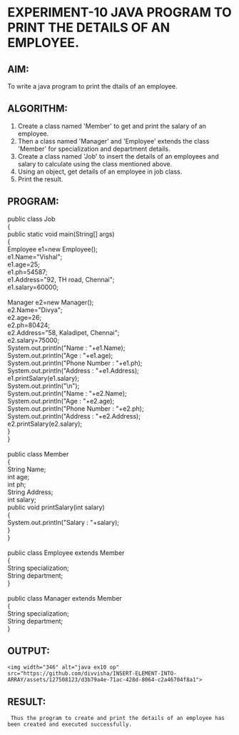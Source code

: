 # EXPERIMENT-10 JAVA PROGRAM TO PRINT THE DETAILS OF AN EMPLOYEE.

## AIM:
   To write a java program to print the dtails of an employee.
   
## ALGORITHM:
   1. Create a class named 'Member' to get and print the salary of an employee.
   2. Then a class named 'Manager' and 'Employee' extends the class 'Member' for specialization and department details.
   3. Create a class named 'Job' to insert the details of an employees and salary to calculate using the class mentioned above.
   4. Using an object, get details of an employee in job class.
   5. Print the result.


## PROGRAM:

   public class Job<br>
   {<br>
    public static void main(String[] args)<br>
    {<br>
        Employee e1=new Employee();<br>
        e1.Name="Vishal";<br>
        e1.age=25;<br>
        e1.ph=54587;<br>
        e1.Address="92, TH road, Chennai";<br>
        e1.salary=60000;<br><br>
        Manager e2=new Manager();<br>
        e2.Name="Divya";<br>
        e2.age=26;<br>
        e2.ph=80424;<br>
        e2.Address="58, Kaladipet, Chennai";<br>
        e2.salary=75000;<br>
        System.out.println("Name : "+e1.Name);<br>
        System.out.println("Age : "+e1.age);<br>
        System.out.println("Phone Number : "+e1.ph);<br>
        System.out.println("Address : "+e1.Address);<br>
        e1.printSalary(e1.salary);<br>
        System.out.println("\n");<br>
        System.out.println("Name : "+e2.Name);<br>
        System.out.println("Age : "+e2.age);<br>
        System.out.println("Phone Number : "+e2.ph);<br>
        System.out.println("Address : "+e2.Address);<br>
        e2.printSalary(e2.salary);<br>
    }<br>
   }<br><br>
  public class Member<br>
  {<br>
    String Name;<br>
    int age;<br>
    int ph;<br>
    String Address;<br>
    int salary;<br>
    public void printSalary(int salary)<br>
    {<br>
        System.out.println("Salary : "+salary);<br>
    }<br>
  }<br><br>
  public class Employee extends Member<br>
  {<br>
    String specialization;<br>
    String department;<br>
  }<br><br>
  public class Manager extends Member<br>
  {<br>
    String specialization;<br>
    String department;<br>
  }<br>
  
  ## OUTPUT:
    <img width="346" alt="java ex10 op" src="https://github.com/divvisha/INSERT-ELEMENT-INTO-ARRAY/assets/127508123/d3b79a4e-71ac-428d-8064-c2a46704f8a1">


  ## RESULT:
     Thus the program to create and print the details of an employee has been created and executed successfully.

